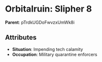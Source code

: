 # Orbitalruin: Slipher 8

**Parent**: pTrdkUGDoFwvzxUmWk8i

## Attributes
- **Situation**: Impending tech calamity
- **Occupation**: Military quarantine enforcers

